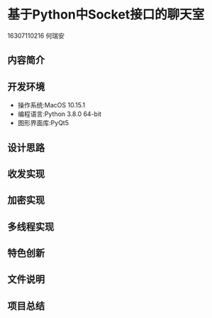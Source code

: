 # 基于Python中Socket接口的聊天室
16307110216 何瑞安

## 内容简介

## 开发环境

* 操作系统:MacOS 10.15.1
* 编程语言:Python 3.8.0 64-bit 
* 图形界面库:PyQt5

## 设计思路

## 收发实现

## 加密实现

## 多线程实现

## 特色创新

## 文件说明

## 项目总结
